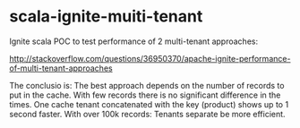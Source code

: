 # scala-ignite-muiti-tenant
Ignite scala POC to test performance of 2 multi-tenant approaches:

http://stackoverflow.com/questions/36950370/apache-ignite-performance-of-multi-tenant-approaches

The conclusio is: The best approach depends on the number of records to put in the cache.
With few records there is no significant difference in the times.
One cache tenant concatenated with the key (product) shows up to 1 second faster.
With over 100k records: Tenants separate be more efficient.